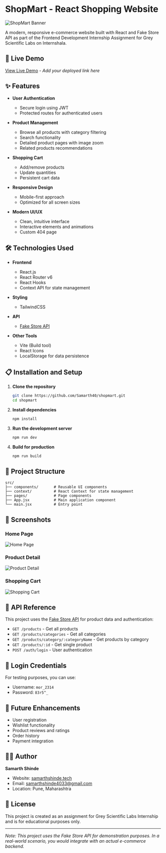 # ShopMart - React Shopping Website

![ShopMart Banner](https://i.imgur.com/QpK5ECF.png)

A modern, responsive e-commerce website built with React and Fake Store API as part of the Frontend Development Internship Assignment for Grey Scientific Labs on Internshala.

## 🌟 Live Demo

[View Live Demo](#) - *Add your deployed link here*

## ✨ Features

- **User Authentication**
  - Secure login using JWT
  - Protected routes for authenticated users

- **Product Management**
  - Browse all products with category filtering
  - Search functionality
  - Detailed product pages with image zoom
  - Related products recommendations

- **Shopping Cart**
  - Add/remove products
  - Update quantities
  - Persistent cart data

- **Responsive Design**
  - Mobile-first approach
  - Optimized for all screen sizes

- **Modern UI/UX**
  - Clean, intuitive interface
  - Interactive elements and animations
  - Custom 404 page

## 🛠️ Technologies Used

- **Frontend**
  - React.js
  - React Router v6
  - React Hooks
  - Context API for state management

- **Styling**
  - TailwindCSS

- **API**
  - [Fake Store API](https://fakestoreapi.com)

- **Other Tools**
  - Vite (Build tool)
  - React Icons
  - LocalStorage for data persistence

## 📋 Installation and Setup

1. **Clone the repository**
   ```bash
   git clone https://github.com/Samarth40/shopmart.git
   cd shopmart
   ```

2. **Install dependencies**
   ```bash
   npm install
   ```

3. **Run the development server**
   ```bash
   npm run dev
   ```

4. **Build for production**
   ```bash
   npm run build
   ```

## 🧭 Project Structure

```
src/
├── components/       # Reusable UI components
├── context/          # React Context for state management
├── pages/            # Page components
├── App.jsx           # Main application component
└── main.jsx          # Entry point
```

## 📱 Screenshots

### Home Page
![Home Page](https://i.imgur.com/placeholder.jpg)

### Product Detail
![Product Detail](https://i.imgur.com/placeholder.jpg)

### Shopping Cart
![Shopping Cart](https://i.imgur.com/placeholder.jpg)

## 📘 API Reference

This project uses the [Fake Store API](https://fakestoreapi.com/docs) for product data and authentication:

- `GET /products` - Get all products
- `GET /products/categories` - Get all categories
- `GET /products/category/:categoryName` - Get products by category
- `GET /products/:id` - Get single product
- `POST /auth/login` - User authentication

## 🔐 Login Credentials

For testing purposes, you can use:
- Username: `mor_2314`
- Password: `83r5^_`

## 🚀 Future Enhancements

- User registration
- Wishlist functionality 
- Product reviews and ratings
- Order history
- Payment integration

## 👨‍💻 Author

**Samarth Shinde**  
- Website: [samarthshinde.tech](https://samarthshinde.tech)
- Email: samarthshinde4033@gmail.com
- Location: Pune, Maharashtra

## 📄 License

This project is created as an assignment for Grey Scientific Labs Internship and is for educational purposes only.

---

*Note: This project uses the Fake Store API for demonstration purposes. In a real-world scenario, you would integrate with an actual e-commerce backend.*
